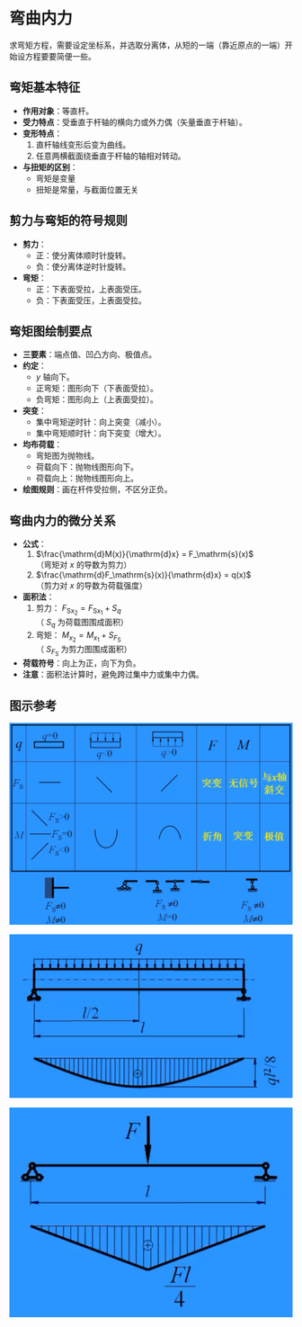 # 弯曲内力

求弯矩方程，需要设定坐标系，并选取分离体，从短的一端（靠近原点的一端）开始设方程要要简便一些。

## 弯矩基本特征

- **作用对象**：等直杆。
- **受力特点**：受垂直于杆轴的横向力或外力偶（矢量垂直于杆轴）。
- **变形特点**：
  1. 直杆轴线变形后变为曲线。
  2. 任意两横截面绕垂直于杆轴的轴相对转动。
- **与扭矩的区别**：
  - 弯矩是变量
  - 扭矩是常量，与截面位置无关

## 剪力与弯矩的符号规则

- **剪力**：
  - 正：使分离体顺时针旋转。
  - 负：使分离体逆时针旋转。
- **弯矩**：
  - 正：下表面受拉，上表面受压。
  - 负：下表面受压，上表面受拉。

## 弯矩图绘制要点

- **三要素**：端点值、凹凸方向、极值点。
- **约定**：
  - $y$ 轴向下。
  - 正弯矩：图形向下（下表面受拉）。
  - 负弯矩：图形向上（上表面受拉）。
- **突变**：
  - 集中弯矩逆时针：向上突变（减小）。
  - 集中弯矩顺时针：向下突变（增大）。
- **均布荷载**：
  - 弯矩图为抛物线。
  - 荷载向下：抛物线图形向下。
  - 荷载向上：抛物线图形向上。
- **绘图规则**：画在杆件受拉侧，不区分正负。

## 弯曲内力的微分关系

- **公式**：
  1. $\frac{\mathrm{d}M(x)}{\mathrm{d}x} = F_\mathrm{s}(x)$  
     （弯矩对 $x$ 的导数为剪力）
  2. $\frac{\mathrm{d}F_\mathrm{s}(x)}{\mathrm{d}x} = q(x)$  
     （剪力对 $x$ 的导数为荷载强度）
- **面积法**：
  1. 剪力： $F _{\mathrm{Sx}_2} = F _{\mathrm{Sx}_1} + S_q$  
    （ $S_q$ 为荷载图围成面积）
  2. 弯矩： $M_{x_2} = M_{x_1} + S_{F_\mathrm{S}}$  
    （ $S_{F_\mathrm{S}}$ 为剪力图围成面积）
- **荷载符号**：向上为正，向下为负。
- **注意**：面积法计算时，避免跨过集中力或集中力偶。

## 图示参考

![荷载、剪力、弯矩的关系](images/荷载、剪力、弯矩的关系.png)

![常见弯矩图 1](images/常见弯矩图1.png)

![常见弯矩图 2](images/常见弯矩图2.png)
